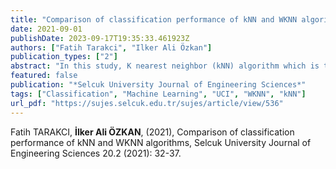 ```yaml
---
title: "Comparison of classification performance of kNN and WKNN algorithms"
date: 2021-09-01
publishDate: 2023-09-17T19:35:33.461923Z
authors: ["Fatih Tarakci", "Ilker Ali Özkan"]
publication_types: ["2"]
abstract: "In this study, K nearest neighbor (kNN) algorithm which is the most popular and widely used among the machine learning classification algorithms and the weighted kNN (WKNN) algorithm which takes the weight of the feature index into consideration, are used. As the weighting method, a weighting is made by taking the inverse of the distance squared (w = 1 / d2).  The confusion matrix of the data sets was created by applying the algorithms to five data sets via MATLAB program and the classification success was compared by conducting performance measurements of algorithms. It was observed that in two of the five data sets used in the study kNN algorithm turned out to make a more successful classification than WKNN while in three data sets the WKNN algorithm performed a more successful classification than the kNN."
featured: false
publication: "*Selcuk University Journal of Engineering Sciences*"
tags: ["Classification", "Machine Learning", "UCI", "WKNN", "kNN"]
url_pdf: "https://sujes.selcuk.edu.tr/sujes/article/view/536"
---
```

Fatih TARAKCI, **İlker Ali ÖZKAN**, (2021), Comparison of classification performance of kNN and WKNN algorithms, Selcuk University Journal of Engineering Sciences 20.2 (2021): 32-37.
